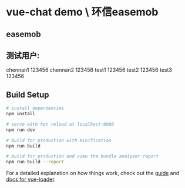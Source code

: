 # vue-chat demo \ 环信easemob
## easemob 
## 测试用户: 
chennan1 123456
chennan2 123456
test1 123456
test2 123456
test3 123456

## Build Setup

``` bash
# install dependencies
npm install

# serve with hot reload at localhost:8080
npm run dev

# build for production with minification
npm run build

# build for production and view the bundle analyzer report
npm run build --report
```

For a detailed explanation on how things work, check out the [guide](http://vuejs-templates.github.io/webpack/) and [docs for vue-loader](http://vuejs.github.io/vue-loader).

